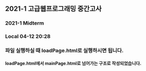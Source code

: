 ## 2021-1 고급웹프로그래밍 중간고사
### 2021-1 Midterm
### Local 04-12 20:28
### 파일 실행하실 때 loadPage.html로 실행하시면 됩니다.
#### loadPage.html에서 mainPage.html로 넘어가는 구조로 작성되었습니다.
